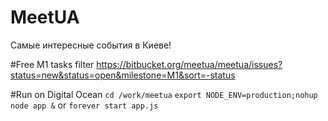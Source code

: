 # MeetUA
Самые интересные события в Киеве!

#Free M1 tasks filter
https://bitbucket.org/meetua/meetua/issues?status=new&status=open&milestone=M1&sort=-status

#Run on Digital Ocean
`cd /work/meetua`
`export NODE_ENV=production;nohup node app &`
or
`forever start app.js`